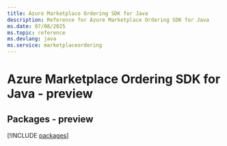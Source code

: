 ```yaml
---
title: Azure Marketplace Ordering SDK for Java
description: Reference for Azure Marketplace Ordering SDK for Java
ms.date: 07/08/2025
ms.topic: reference
ms.devlang: java
ms.service: marketplaceordering
---
```

# Azure Marketplace Ordering SDK for Java - preview
## Packages - preview
[!INCLUDE [packages](marketplace-ordering-index.md)]